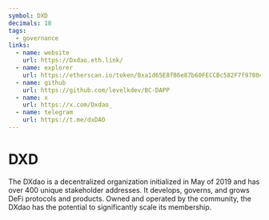 ```yaml
---
symbol: DXD
decimals: 18
tags:
  - governance
links:
  - name: website
    url: https://Dxdao.eth.link/
  - name: explorer
    url: https://etherscan.io/token/0xa1d65E8fB6e87b60FECCBc582F7f97804B725521
  - name: github
    url: https://github.com/levelkdev/BC-DAPP
  - name: x
    url: https://x.com/Dxdao_
  - name: telegram
    url: https://t.me/dxDAO
---
```


# DXD

The DXdao is a decentralized organization initialized in May of 2019 and has over 400 unique stakeholder addresses. It develops, governs, and grows DeFi protocols and products. Owned and operated by the community, the DXdao has the potential to significantly scale its membership.
